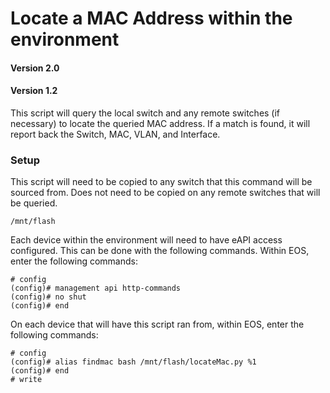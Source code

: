 # Locate a MAC Address within the environment
#### Version 2.0

#### Version 1.2
This script will query the local switch and any remote switches (if necessary) to locate the queried MAC address.  If a match is found, it will report back the Switch, MAC, VLAN, and Interface.

### Setup
This script will need to be copied to any switch that this command will be sourced from.  Does not need to be copied on any remote switches that will be queried.

    /mnt/flash

Each device within the environment will need to have eAPI access configured.  This can be done with the following commands.  Within EOS, enter the following commands:

    # config
    (config)# management api http-commands
    (config)# no shut
    (config)# end

On each device that will have this script ran from, within EOS, enter the following commands:

    # config
    (config)# alias findmac bash /mnt/flash/locateMac.py %1
    (config)# end
    # write